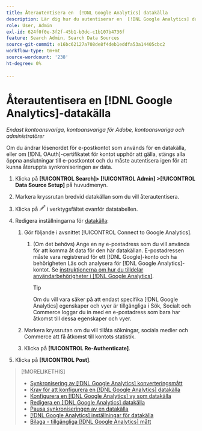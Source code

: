 ```yaml
---
title: Återautentisera en  [!DNL Google Analytics] datakälla
description: Lär dig hur du autentiserar en  [!DNL Google Analytics] datakälla igen om du ändrar det associerade lösenordet eller om certifikatet upphör att gälla.
role: User, Admin
exl-id: 624f0f0e-3f2f-45b1-b3dc-c1b107b4736f
feature: Search Admin, Search Data Sources
source-git-commit: e16bc62127a708de8f4deb1eddfa53a14405cbc2
workflow-type: tm+mt
source-wordcount: '238'
ht-degree: 0%

---
```


# Återautentisera en [!DNL Google Analytics]-datakälla

*Endast kontoansvariga, kontoansvariga för Adobe, kontoansvariga och administratörer*

Om du ändrar lösenordet för e-postkontot som används för en datakälla, eller om [!DNL OAuth]-certifikatet för kontot upphör att gälla, stängs alla öppna anslutningar till e-postkontot och du måste autentisera igen för att kunna återuppta synkroniseringen av data.

1. Klicka på **[!UICONTROL Search]> [!UICONTROL Admin] >[!UICONTROL Data Source Setup]** på huvudmenyn.

1. Markera kryssrutan bredvid datakällan som du vill återautentisera.

1. Klicka på ![Redigera](/help/search-social-commerce/assets/edit.png "Redigera") i verktygsfältet ovanför datatabellen.

1. Redigera inställningarna för [datakälla](data-source-settings.md):

   1. Gör följande i avsnittet [!UICONTROL Connect to Google Analytics].

      1. (Om det behövs) Ange en ny e-postadress som du vill använda för att komma åt data för den här datakällan. E-postadressen måste vara registrerad för ett [!DNL Google]-konto och ha behörigheten Läs och analysera för [!DNL Google Analytics]-kontot. Se [instruktionerna om hur du tilldelar användarbehörigheter i  [!DNL Google Analytics]](https://support.google.com/analytics/answer/9305587).

         >[!TIP]
         >
         >Om du vill vara säker på att endast specifika [!DNL Google Analytics] egenskaper och vyer är tillgängliga i Sök, Socialt och Commerce loggar du in med en e-postadress som bara har åtkomst till dessa egenskaper och vyer.

   1. Markera kryssrutan om du vill tillåta sökningar, sociala medier och Commerce att få åtkomst till kontots statistik.

   1. Klicka på **[!UICONTROL Re-Authenticate]**.

1. Klicka på **[!UICONTROL Post]**.

>[!MORELIKETHIS]
>
>* [Synkronisering av  [!DNL Google Analytics] konverteringsmått](data-source-about.md)
>* [Krav för att konfigurera en [!DNL Google Analytics] datakälla](data-source-prerequisites.md)
>* [Konfigurera en [!DNL Google Analytics] vy som datakälla](data-source-configure.md)
>* [Redigera en [!DNL Google Analytics] datakälla](data-source-edit.md)
>* [Pausa synkroniseringen av en datakälla](data-source-pause.md)
>* [[!DNL Google Analytics] inställningar för datakälla](data-source-settings.md)
>* [Bilaga - tillgängliga [!DNL Google Analytics] mått](data-source-ga-metrics.md)
